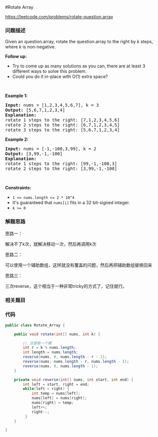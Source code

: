 #Rotate Array

https://leetcode.com/problems/rotate-question.array

### 问题描述

<p>Given an question.array, rotate the question.array to the right by <em>k</em> steps, where&nbsp;<em>k</em>&nbsp;is non-negative.</p>

<p><strong>Follow up:</strong></p>

<ul>
	<li>Try to come up as many solutions as you can, there are at least 3 different ways to solve this problem.</li>
	<li>Could you do it in-place with O(1) extra space?</li>
</ul>

<p>&nbsp;</p>
<p><strong>Example 1:</strong></p>

<pre>
<strong>Input:</strong> nums = [1,2,3,4,5,6,7], k = 3
<strong>Output:</strong> [5,6,7,1,2,3,4]
<strong>Explanation:</strong>
rotate 1 steps to the right: [7,1,2,3,4,5,6]
rotate 2 steps to the right: [6,7,1,2,3,4,5]
rotate 3 steps to the right: [5,6,7,1,2,3,4]
</pre>

<p><strong>Example 2:</strong></p>

<pre>
<strong>Input:</strong> nums = [-1,-100,3,99], k = 2
<strong>Output:</strong> [3,99,-1,-100]
<strong>Explanation:</strong> 
rotate 1 steps to the right: [99,-1,-100,3]
rotate 2 steps to the right: [3,99,-1,-100]
</pre>

<p>&nbsp;</p>
<p><strong>Constraints:</strong></p>

<ul>
	<li><code>1 &lt;= nums.length &lt;= 2 * 10^4</code></li>
	<li>It&#39;s guaranteed that <code>nums[i]</code> fits in a 32 bit-signed integer.</li>
	<li><code>k &gt;= 0</code></li>
</ul>

### 解题思路

思路一：

解决不了k次，就解决移动一次，然后再调用k次

思路二：

可以使用一个辅助数组，这样就没有覆盖的问题，然后再把辅助数组替换回来

思路三：

三次reverse，这个相当于一种非常tricky的方式了，记住就行。

### 相关题目


### 代码

```java
public class Rotate_Array {

    public void rotate(int[] nums, int k) {

        // 注意取一个模
        int r = k % nums.length;
        int length = nums.length;
        reverse(nums, 0, nums.length - r - 1);
        reverse(nums, nums.length - r, nums.length - 1);
        reverse(nums, 0, nums.length - 1);
    }

    private void reverse(int[] nums, int start, int end) {
        int left = start, right = end;
        while(left < right) {
            int temp = nums[left];
            nums[left] = nums[right];
            nums[right] = temp;
            left++;
            right--;
         }
    }

}
```
